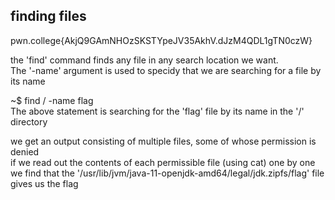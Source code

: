 ## finding files

pwn.college{AkjQ9GAmNHOzSKSTYpeJV35AkhV.dJzM4QDL1gTN0czW}

the 'find' command finds any file in any search location we want. <br>
The '-name' argument is used to specidy that we are searching for a file by its name 

~$ find / -name flag<br>
The above statement is searching for the 'flag' file by its name in the '/' directory

we get an output consisting of multiple files, some of whose permission is denied<br>
if we read out the contents of each permissible file (using cat) one by one we find that the '/usr/lib/jvm/java-11-openjdk-amd64/legal/jdk.zipfs/flag' file gives us the flag
